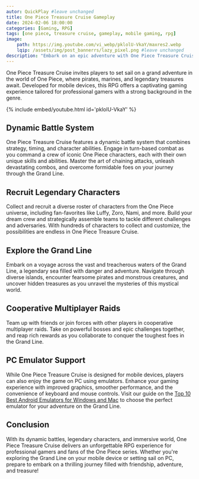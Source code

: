```yaml
---
autor: QuickPlay #leave unchanged
title: One Piece Treasure Cruise Gameplay
date: 2024-02-06 18:00:00
categories: [Gaming, RPG]
tags: [one piece, treasure cruise, gameplay, mobile gaming, rpg]  
image: 
    path: https://img.youtube.com/vi_webp/pklolU-VkaY/maxres2.webp 
    lqip: /assets/img/post_bannerrs/lazy_pixel.png #leave unchanged
description: "Embark on an epic adventure with One Piece Treasure Cruise, an immersive RPG experience based on the popular anime and manga series One Piece. Dive into thrilling battles, recruit iconic characters, and uncover the mysteries of the Grand Line!"
---
```


One Piece Treasure Cruise invites players to set sail on a grand adventure in the world of One Piece, where pirates, marines, and legendary treasures await. Developed for mobile devices, this RPG offers a captivating gaming experience tailored for professional gamers with a strong background in the genre.

{% include embed/youtube.html id='pklolU-VkaY' %}

## Dynamic Battle System
One Piece Treasure Cruise features a dynamic battle system that combines strategy, timing, and character abilities. Engage in turn-based combat as you command a crew of iconic One Piece characters, each with their own unique skills and abilities. Master the art of chaining attacks, unleash devastating combos, and overcome formidable foes on your journey through the Grand Line.

## Recruit Legendary Characters
Collect and recruit a diverse roster of characters from the One Piece universe, including fan-favorites like Luffy, Zoro, Nami, and more. Build your dream crew and strategically assemble teams to tackle different challenges and adversaries. With hundreds of characters to collect and customize, the possibilities are endless in One Piece Treasure Cruise.

## Explore the Grand Line
Embark on a voyage across the vast and treacherous waters of the Grand Line, a legendary sea filled with danger and adventure. Navigate through diverse islands, encounter fearsome pirates and monstrous creatures, and uncover hidden treasures as you unravel the mysteries of this mystical world.

## Cooperative Multiplayer Raids
Team up with friends or join forces with other players in cooperative multiplayer raids. Take on powerful bosses and epic challenges together, and reap rich rewards as you collaborate to conquer the toughest foes in the Grand Line.

## PC Emulator Support
While One Piece Treasure Cruise is designed for mobile devices, players can also enjoy the game on PC using emulators. Enhance your gaming experience with improved graphics, smoother performance, and the convenience of keyboard and mouse controls. Visit our guide on the [Top 10 Best Android Emulators for Windows and Mac](https://quickplaymobile.github.io/posts/Top-10-Best-Android-Emulators-for-Windows-and-Mac/) to choose the perfect emulator for your adventure on the Grand Line.

## Conclusion
With its dynamic battles, legendary characters, and immersive world, One Piece Treasure Cruise delivers an unforgettable RPG experience for professional gamers and fans of the One Piece series. Whether you're exploring the Grand Line on your mobile device or setting sail on PC, prepare to embark on a thrilling journey filled with friendship, adventure, and treasure!

